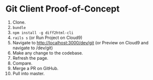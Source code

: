 # Git Client Proof-of-Concept

 1. Clone.
 1. `bundle`
 1. `npm install -g diff2html-cli`
 1. `rails s` (or Run Project on Cloud9)
 1. Navigate to [http://localhost:3000/dev/git](http://localhost:3000/dev/git) (or Preview on Cloud9 and navigate to /dev/git)
 1. Make any change to the codebase.
 1. Refresh the page.
 1. Compare.
 1. Merge a PR on GitHub.
 1. Pull into master.
